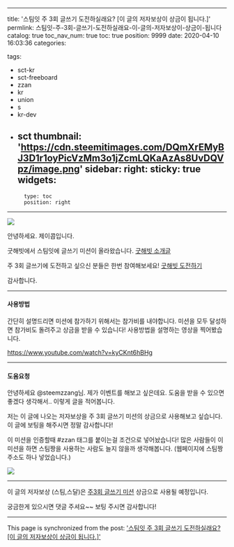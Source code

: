 
---
title: '스팀잇 주 3회 글쓰기 도전하실래요? [이 글의 저자보상이 상금이 됩니다.]'
permlink: 스팀잇-주-3회-글쓰기-도전하실래요-이-글의-저자보상이-상금이-됩니다
catalog: true
toc_nav_num: true
toc: true
position: 9999
date: 2020-04-10 16:03:36
categories:

tags:
- sct-kr
- sct-freeboard
- zzan
- kr
- union
- s
- kr-dev
- sct
thumbnail: 'https://cdn.steemitimages.com/DQmXrEMyBJ3D1r1oyPicVzMm3o1jZcmLQKaAzAs8UvDQVpz/image.png'
sidebar:
    right:
        sticky: true
widgets:
    -
        type: toc
        position: right
---


![](https://cdn.steemitimages.com/DQmXrEMyBJ3D1r1oyPicVzMm3o1jZcmLQKaAzAs8UvDQVpz/image.png)

안녕하세요. 제이콥입니다.

굿해빗에서 스팀잇에 글쓰기 미션이 올라왔습니다. [굿해빗 소개글](https://steempeak.com/goodhabit/@goodhabit/3du6jp)

주 3회 글쓰기에 도전하고 싶으신 분들은 한번 참여해보세요!
[굿해빗 도전하기](https://good-habit.herokuapp.com/)

감사합니다.

---

#### 사용방법

간단히 설명드리면 미션에 참가하기 위해서는 참가비를 내야합니다. 미션을 모두 달성하면 참가비도 돌려주고 상금을 받을 수 있습니다! 사용방법을 설명하는 영상을 찍어봤습니다. 

https://www.youtube.com/watch?v=kyCKnt6hBHg


---

#### 도움요청

안녕하세요 @steemzzang님.
제가 이벤트를 해보고 싶은데요. 도움을 받을 수 있으면 좋겠다 생각해서..
이렇게 글을 적어봅니다.

저는 이 글에 나오는 저자보상을 주 3회 글쓰기 미션의 상금으로 사용해보고 싶습니다. 이 글에 보팅을 해주시면 정말 감사합니다!

이 미션을 인증할때 #zzan 태그를 붙이는걸 조건으로 넣어놨습니다! 많은 사람들이 이 미션을 하면 스팀짱을 사용하는 사람도 늘지 않을까 생각해봅니다. (웹페이지에 스팀짱 주소도 하나 넣었습니다.)

![](https://cdn.steemitimages.com/DQmQY472k2V1Ki6hm4mAnc2rmhtvU1bsheiHo54FhktEq2m/image.png)

---

이 글의 저자보상 (스팀,스달)은 [주3회 글쓰기 미션](https://good-habit.herokuapp.com/detail/writing-steemit) 상금으로 사용될 예정입니다. 

궁금한게 있으시면 댓글 주셔요~~ 
보팅 주시면 감사합니다!

- - -

This page is synchronized from the post: ['스팀잇 주 3회 글쓰기 도전하실래요? [이 글의 저자보상이 상금이 됩니다.]'](https://steempeak.com/@jacobyu/4kcup7-3)
